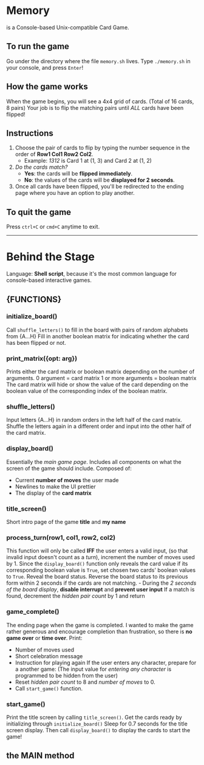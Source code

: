 # Memory
is a Console-based Unix-compatible Card Game.

## To run the game
Go under the directory where the file `memory.sh` lives.
Type `./memory.sh` in your console, and press `Enter`!

## How the game works
When the game begins, you will see a 4x4 grid of cards. (Total of 16 cards, 8 pairs)
Your job is to flip the matching pairs until *ALL* cards have been flipped!

## Instructions
1. Choose the pair of cards to flip by typing the number sequence in the order of **Row1 Col1 Row2 Col2**.
   - Example: *1312* is Card 1 at (1, 3) and Card 2 at (1, 2)
2. *Do the cards match?*
   - **Yes**: the cards will be **flipped immediately**.
   - **No**: the values of the cards will be **displayed for 2 seconds**.
3. Once all cards have been flipped, you'll be redirected to the ending page where you have an option to play another.

## To quit the game
Press `ctrl+C` or `cmd+C` anytime to exit.

_____________________________________________________________________________________________
# Behind the Stage
Language: **Shell script**, because it's the most common language for console-based interactive games.

## {FUNCTIONS}
### initialize_board()
Call `shuffle_letters()` to fill in the board with pairs of random alphabets from {A...H}
Fill in another boolean matrix for indicating whether the card has been flipped or not.
### print_matrix({opt: arg})
Prints either the card matrix or boolean matrix depending on the number of arguments.
0 argument = card matrix
1 or more arguments = boolean matrix
The card matrix will hide or show the value of the card depending on the boolean value of the corresponding index of the boolean matrix.

### shuffle_letters()
Input letters {A...H} in random orders in the left half of the card matrix.
Shuffle the letters again in a different order and input into the other half of the card matrix.

### display_board()
Essentially the *main game page*.
Includes all components on what the screen of the game should include.
Composed of:
   - Current **number of moves** the user made
   - Newlines to make the UI prettier
   - The display of the **card matrix**

### title_screen()
Short intro page of the game **title** and **my name**

### process_turn(row1, col1, row2, col2)
This function will only be called **IFF** the user enters a valid input, (so that invalid input doesn't count as a *turn*), increment the number of moves used by 1.
Since the `display_board()` function only reveals the card value if its corresponding boolean value is `True`, set chosen two cards' boolean values to `True`.
Reveal the board status.
Reverse the board status to its previous form within 2 seconds if the cards are not matching.
    - During the *2 seconds of the board display*, **disable interrupt** and **prevent user input**
If a match is found, decrement the *hidden pair count* by 1 and return

### game_complete()
The ending page when the game is completed.
I wanted to make the game rather generous and encourage completion than frustration, so there is **no game over** or **time over**.
Print:
   - Number of moves used
   - Short celebration message
   - Instruction for playing again
If the user enters any character, prepare for a another game:
(The input value for *entering any character* is programmed to be hidden from the user)
   - Reset *hidden pair count* to 8 and *number of moves* to 0.
   - Call `start_game()` function.

### start_game()
Print the title screen by calling `title_screen()`.
Get the cards ready by initializing through `initialize_board()`
Sleep for 0.7 seconds for the title screen display.
Then call `display_board()` to display the cards to start the game!

## the MAIN method


<!-- A brief explanation of your design choices and any data structures or algorithms that you implemented
Choice of tooling (language, libraries, test runner, etc.) and rationale behind those choices. -->

